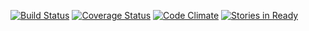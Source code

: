 [![Build Status](https://travis-ci.org/LaunchAcademy/food_trucks.svg?branch=master)](https://travis-ci.org/LaunchAcademy/food_trucks) [![Coverage Status](https://img.shields.io/coveralls/LaunchAcademy/food_trucks.svg)](https://coveralls.io/r/LaunchAcademy/food_trucks) [![Code Climate](https://codeclimate.com/github/LaunchAcademy/food_trucks.png)](https://codeclimate.com/github/LaunchAcademy/food_trucks) [![Stories in Ready](https://badge.waffle.io/launchacademy/food_trucks.png?label=ready&title=Ready)](https://waffle.io/launchacademy/food_trucks)

